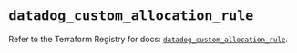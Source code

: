 # `datadog_custom_allocation_rule`

Refer to the Terraform Registry for docs: [`datadog_custom_allocation_rule`](https://registry.terraform.io/providers/datadog/datadog/3.77.0/docs/resources/custom_allocation_rule).
